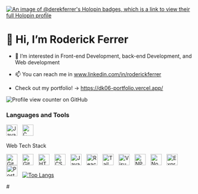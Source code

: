 [![An image of @derekferrer's Holopin badges, which is a link to view their full Holopin profile](https://holopin.me/derekferrer)](https://holopin.io/@derekferrer)

 <h1>👋 Hi, I’m Roderick Ferrer </h1>

- 👀 I’m interested in Front-end Development, back-end Development, and Web development   

- 📫 You can reach me in www.linkedin.com/in/roderickferrer
- Check out my portfolio! -> https://dk06-portfolio.vercel.app/

![Profile view counter on GitHub](https://komarev.com/ghpvc/?username=DEREKFERRER&color=red&abbreviated=true)

### Languages and Tools


<div>
<img align="left" alt="Java" width="30px" style="padding-right:10px;" src="https://cdn.jsdelivr.net/gh/devicons/devicon/icons/java/java-original.svg"/>
<img align="left" alt="C" width="30px" style="padding-right:10px;" src="https://cdn.jsdelivr.net/npm/devicon@2.15.1/icons/c/c-original.svg" />
</div>

<br/>
<br/>

<div>
<p>Web Tech Stack</p>
<img align="left" alt="Git" width="30px" style="padding-right:10px;" src="https://cdn.jsdelivr.net/gh/devicons/devicon/icons/git/git-original.svg" />
<img align="left" alt="GitHub" width="30px" style="padding-right:10px;" src="https://cdn.jsdelivr.net/gh/devicons/devicon/icons/github/github-original.svg" />
<img align="left" alt="HTML" width="30px" style="padding-right:10px;" src="https://cdn.jsdelivr.net/gh/devicons/devicon/icons/html5/html5-plain.svg" />
<img align="left" alt="CSS" width="30px" style="padding-right:10px;" src="https://cdn.jsdelivr.net/gh/devicons/devicon/icons/css3/css3-plain.svg" />
<img align="left" alt="JavaScript" width="30px" style="padding-right:10px;" src="https://cdn.jsdelivr.net/gh/devicons/devicon/icons/javascript/javascript-plain.svg" />
<img align="left" alt="React" width="30px" style="padding-right:10px;" src="https://cdn.jsdelivr.net/gh/devicons/devicon/icons/react/react-original.svg" />
<img align="left" alt="Tailwindcss" width="30px" style="padding-right:10px;" src="https://cdn.jsdelivr.net/npm/devicon@2.15.1/icons/tailwindcss/tailwindcss-plain.svg" />
<img align="left" alt="VisualCode" width="30px" style="padding-right:10px;" src="https://cdn.jsdelivr.net/npm/devicon@2.15.1/icons/vscode/vscode-original.svg" />
<img align="left" alt="NPM" width="30px" style="padding-right:10px;" src="https://cdn.jsdelivr.net/npm/devicon@2.15.1/icons/npm/npm-original-wordmark.svg" />
<img align="left" alt="Nodejs" width="30px" style="padding-right:10px;" src="https://cdn.jsdelivr.net/npm/devicon@2.15.1/icons/nodejs/nodejs-original.svg" />
<img align="left" alt="Express" width="30px" style="padding-right:10px;" src="https://cdn.jsdelivr.net/npm/devicon@2.15.1/icons/express/express-original-wordmark.svg" />
<img align="left" alt="PostgreSQL" width="30px" style="padding-right:10px;" src="https://cdn.jsdelivr.net/npm/devicon@2.15.1/icons/postgresql/postgresql-original-wordmark.svg" />
<br/>
<br/>

[![Top Langs](https://github-readme-stats.vercel.app/api/top-langs/?username=DEREKFERRER)](https://github.com/DEREKFERRER/github-readme-stats)
</div>
#




